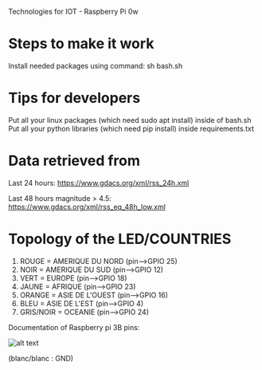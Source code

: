 Technologies for IOT - Raspberry Pi 0w


# Steps to make it work

Install needed packages using command:
sh bash.sh

# Tips for developers

Put all your linux packages (which need sudo apt install) inside of bash.sh
Put all your python libraries (which need pip install) inside requirements.txt


# Data retrieved from
Last 24 hours: https://www.gdacs.org/xml/rss_24h.xml

Last 48 hours magnitude > 4.5: https://www.gdacs.org/xml/rss_eq_48h_low.xml


# Topology of the LED/COUNTRIES

1. ROUGE = AMERIQUE DU NORD (pin-->GPIO 25)
2. NOIR = AMERIQUE DU SUD (pin-->GPIO 12)
3. VERT = EUROPE (pin-->GPIO 18)
4. JAUNE = AFRIQUE (pin-->GPIO 23)
5. ORANGE = ASIE DE L'OUEST (pin-->GPIO 16)
6. BLEU = ASIE DE L'EST (pin-->GPIO 4)
7. GRIS/NOIR = OCEANIE (pin-->GPIO 24)

Documentation of Raspberry pi 3B pins: 

![alt text](https://i.stack.imgur.com/gaU6t.png)

(blanc/blanc : GND)
